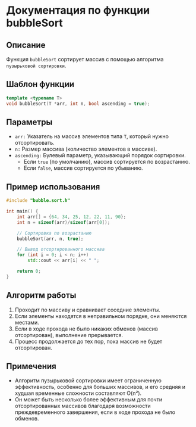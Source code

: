 # Документация по функции bubbleSort

## Описание

Функция `bubbleSort` сортирует массив с помощью алгоритма `пузырьковой сортировки`.

## Шаблон функции

```cpp
template <typename T>
void bubbleSort(T *arr, int n, bool ascending = true);
```

## Параметры

- `arr:` Указатель на массив элементов типа `T`, который нужно отсортировать.
- `n:` Размер массива (количество элементов в массиве).
- `ascending:` Булевый параметр, указывающий порядок сортировки.
  - Если `true` (по умолчанию), массив сортируется по возрастанию.
  - Если `false`, массив сортируется по убыванию.

## Пример использования

```cpp
#include "bubble.sort.h"

int main() {
    int arr[] = {64, 34, 25, 12, 22, 11, 90};
    int n = sizeof(arr)/sizeof(arr[0]);

    // Сортировка по возрастанию
    bubbleSort(arr, n, true);

    // Вывод отсортированного массива
    for (int i = 0; i < n; i++)
        std::cout << arr[i] << " ";

    return 0;
}
```

## Алгоритм работы

1. Проходит по массиву и сравнивает соседние элементы.
2. Если элементы находятся в неправильном порядке, они меняются местами.
3. Если в ходе прохода не было никаких обменов (массив отсортирован), выполнение прерывается.
4. Процесс продолжается до тех пор, пока массив не будет отсортирован.

## Примечения

- Алгоритм пузырьковой сортировки имеет ограниченную эффективность, особенно для больших массивов, и его средняя и худшая временные сложности составляют O(n²).
- Он может быть несколько более эффективным для почти отсортированных массивов благодаря возможности преждевременного завершения, если в ходе прохода не было обменов.
